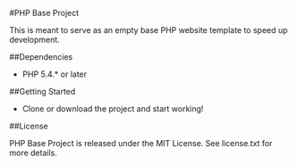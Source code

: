 #PHP Base Project

This is meant to serve as an empty base PHP website template to speed up development.

##Dependencies

* PHP 5.4.* or later

##Getting Started

* Clone or download the project and start working!

##License

PHP Base Project is released under the MIT License. See license.txt for more details.